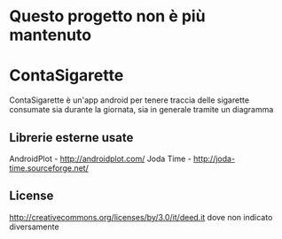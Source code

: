 # Questo progetto non è più mantenuto


ContaSigarette
==================

ContaSigarette è un'app android per tenere traccia delle sigarette consumate sia durante la
giornata, sia in generale tramite un diagramma

Librerie esterne usate
-----------------------
AndroidPlot - http://androidplot.com/
Joda Time - http://joda-time.sourceforge.net/

License
---------
http://creativecommons.org/licenses/by/3.0/it/deed.it dove non indicato diversamente
